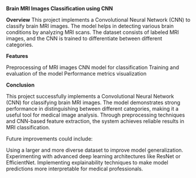 **Brain MRI Images Classification using CNN**

**Overview**
This project implements a Convolutional Neural Network (CNN) to classify brain MRI images. The model helps in detecting various brain conditions by analyzing MRI scans. The dataset consists of labeled MRI images, and the CNN is trained to differentiate between different categories.

**Features**

Preprocessing of MRI images
CNN model for classification
Training and evaluation of the model
Performance metrics visualization

**Conclusion**

This project successfully implements a Convolutional Neural Network (CNN) for classifying brain MRI images. The model demonstrates strong performance in distinguishing between different categories, making it a useful tool for medical image analysis. Through preprocessing techniques and CNN-based feature extraction, the system achieves reliable results in MRI classification.

Future improvements could include:

Using a larger and more diverse dataset to improve model generalization.
Experimenting with advanced deep learning architectures like ResNet or EfficientNet.
Implementing explainability techniques to make model predictions more interpretable for medical professionals.
